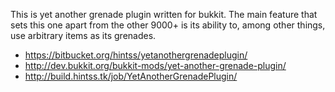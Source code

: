 This is yet another grenade plugin written for bukkit. The main feature that 
sets this one apart from the other 9000+ is its ability to, among other things, 
use arbitrary items as its grenades. 

* https://bitbucket.org/hintss/yetanothergrenadeplugin/
* http://dev.bukkit.org/bukkit-mods/yet-another-grenade-plugin/
* http://build.hintss.tk/job/YetAnotherGrenadePlugin/